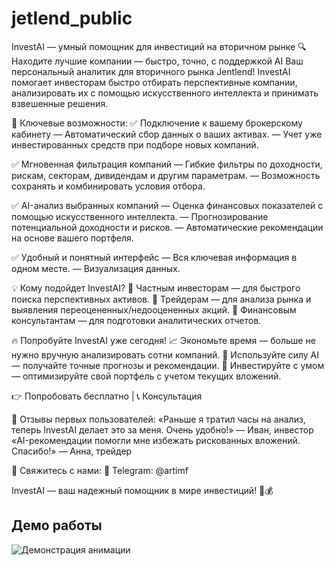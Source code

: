 # jetlend_public

InvestAI — умный помощник для инвестиций на вторичном рынке
🔍 Находите лучшие компании — быстро, точно, с поддержкой AI
Ваш персональный аналитик для вторичного рынка Jentlend!
InvestAI помогает инвесторам быстро отбирать перспективные компании, анализировать их с помощью искусственного интеллекта и принимать взвешенные решения.

🚀 Ключевые возможности:
✅ Подключение к вашему брокерскому кабинету
— Автоматический сбор данных о ваших активах.
— Учет уже инвестированных средств при подборе новых компаний.

✅ Мгновенная фильтрация компаний
— Гибкие фильтры по доходности, рискам, секторам, дивидендам и другим параметрам.
— Возможность сохранять и комбинировать условия отбора.

✅ AI-анализ выбранных компаний
— Оценка финансовых показателей с помощью искусственного интеллекта.
— Прогнозирование потенциальной доходности и рисков.
— Автоматические рекомендации на основе вашего портфеля.

✅ Удобный и понятный интерфейс
— Вся ключевая информация в одном месте.
— Визуализация данных.

💡 Кому подойдет InvestAI?
📌 Частным инвесторам — для быстрого поиска перспективных активов.
📌 Трейдерам — для анализа рынка и выявления переоцененных/недооцененных акций.
📌 Финансовым консультантам — для подготовки аналитических отчетов.

🔥 Попробуйте InvestAI уже сегодня!
📈 Экономьте время — больше не нужно вручную анализировать сотни компаний.
🤖 Используйте силу AI — получайте точные прогнозы и рекомендации.
💼 Инвестируйте с умом — оптимизируйте свой портфель с учетом текущих вложений.

👉 Попробовать бесплатно | 📞 Консультация

📌 Отзывы первых пользователей:
«Раньше я тратил часы на анализ, теперь InvestAI делает это за меня. Очень удобно!» — Иван, инвестор
«AI-рекомендации помогли мне избежать рискованных вложений. Спасибо!» — Анна, трейдер

🔗 Свяжитесь с нами:
📱 Telegram: @artimf

InvestAI — ваш надежный помощник в мире инвестиций! 🚀💰


## Демо работы
![Демонстрация анимации](https://github.com/artimf/jetlend_public/blob/main/jetlend.gif)
